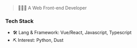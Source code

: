 > 👨🏻‍💻 A Web Front-end Developer

### Tech Stack

- 🛠 Lang & Framework: Vue/React, Javascript, Typescript
- ⛏ Interest: Python, Dust
